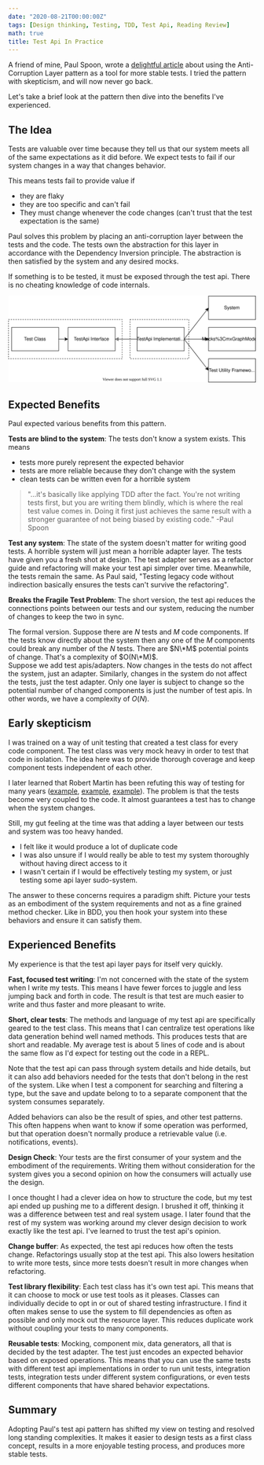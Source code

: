 ```yaml
---
date: "2020-08-21T00:00:00Z"
tags: [Design thinking, Testing, TDD, Test Api, Reading Review]
math: true
title: Test Api In Practice
---
```


A friend of mine, Paul Spoon, wrote a [delightful article](https://codewithspoon.com/2019/12/stop-corrupting-yourself-test-against-abstractions/) about using the Anti-Corruption Layer pattern as a tool for more stable tests. I tried the pattern with skepticism, and will now never go back.

Let's take a brief look at the pattern then dive into the benefits I've experienced.
<!--more-->

## The Idea

Tests are valuable over time because they tell us that our system meets all of the same expectations as it did before. We expect tests to fail if our system changes in a way that changes behavior.

This means tests fail to provide value if
 - they are flaky
 - they are too specific and can't fail
 - They must change whenever the code changes (can't trust that the test expectation is the same)

Paul solves this problem by placing an anti-corruption layer between the tests and the code. The tests own the abstraction for this layer in accordance with the Dependency Inversion principle. The abstraction is then satisfied by the system and any desired mocks.

If something is to be tested, it must be exposed through the test api. There is no cheating knowledge of code internals.

![Test api diagram](../../static/post-media/test-api-diagram.drawio.svg)

## Expected Benefits
Paul expected various benefits from this pattern.

**Tests are blind to the system**: The tests don't know a system exists. This means
 - tests more purely represent the expected behavior
 - tests are more reliable because they don't change with the system
 - clean tests can be written even for a horrible system

> "...it's basically like applying TDD after the fact. You're not writing tests first, but you are writing them blindly, which is where the real test value comes in. Doing it first just achieves the same result with a stronger guarantee of not being biased by existing code." -Paul Spoon

**Test any system**: The state of the system doesn't matter for writing good tests. A horrible system will just mean a horrible adapter layer. The tests have given you a fresh shot at design. The test adapter serves as a refactor guide and refactoring will make your test api simpler over time. Meanwhile, the tests remain the same. As Paul said, "Testing legacy code without indirection basically ensures the tests can't survive the refactoring".

**Breaks the Fragile Test Problem**: 
The short version, the test api reduces the connections points between our tests and our system, reducing the number of changes to keep the two in sync.

The formal version. Suppose there are $N$ tests and $M$ code components. If the tests know directly about the system then any one of the $M$ components could break any number of the $N$ tests. There are $N\*M$ potential points of change. That's a complexity of $O(N\*M)$.  
Suppose we add test apis/adapters. Now changes in the tests do not affect the system, just an adapter. Similarly, changes in the system do not affect the tests, just the test adapter. Only one layer is subject to change so the potential number of changed components is just the number of test apis. In other words, we have a complexity of $O(N)$.


## Early skepticism
I was trained on a way of unit testing that created a test class for every code component. The test class was very mock heavy in order to test that code in isolation. The idea here was to provide thorough coverage and keep component tests independent of each other.

I later learned that Robert Martin has been refuting this way of testing for many years ([example](https://blog.cleancoder.com/uncle-bob/2017/10/03/TestContravariance.html), [example](https://blog.cleancoder.com/uncle-bob/2016/03/19/GivingUpOnTDD.html), [example](https://blog.cleancoder.com/uncle-bob/2014/05/10/WhenToMock.html)). The problem is that the tests become very coupled to the code. It almost guarantees a test has to change when the system changes.

Still, my gut feeling at the time was that adding a layer between our tests and system was too heavy handed. 
 - I felt like it would produce a lot of duplicate code
 - I was also unsure if I would really be able to test my system thoroughly without having direct access to it
 - I wasn't certain if I would be effectively testing my system, or just testing some api layer sudo-system.

The answer to these concerns requires a paradigm shift. Picture your tests as an embodiment of the system requirements and not as a fine grained method checker. Like in BDD, you then hook your system into these behaviors and ensure it can satisfy them.


## Experienced Benefits

My experience is that the test api layer pays for itself very quickly.

**Fast, focused test writing**: I'm not concerned with the state of the system when I write my tests. This means I have fewer forces to juggle and less jumping back and forth in code. The result is that test are much easier to write and thus faster and more pleasant to write.

**Short, clear tests**: The methods and language of my test api are specifically geared to the test class. This means that I can centralize test operations like data generation behind well named methods. This produces tests that are short and readable. My average test is about 5 lines of code and is about the same flow as I'd expect for testing out the code in a REPL. 

Note that the test api can pass through system details and hide details, but it can also add behaviors needed for the tests that don't belong in the rest of the system. Like when I test a component for searching and filtering a type, but the save and update belong to to a separate component that the system consumes separately.

Added behaviors can also be the result of spies, and other test patterns. This often happens when want to know if some operation was performed, but that operation doesn't normally produce a retrievable value (i.e. notifications, events).

**Design Check**: Your tests are the first consumer of your system and the embodiment of the requirements. Writing them without consideration for the system gives you a second opinion on how the consumers will actually use the design.

I once thought I had a clever idea on how to structure the code, but my test api ended up pushing me to a different design. I brushed it off, thinking it was a difference between test and real system usage. I later found that the rest of my system was working around my clever design decision to work exactly like the test api. I've learned to trust the test api's opinion.

**Change buffer**: As expected, the test api reduces how often the tests change. Refactorings usually stop at the test api. This also lowers hesitation to write more tests, since more tests doesn't result in more changes when refactoring.

**Test library flexibility**: Each test class has it's own test api. This means that it can choose to mock or use test tools as it pleases. Classes can individually decide to opt in or out of shared testing infrastructure. I find it often makes sense to use the system to fill dependencies as often as possible and only mock out the resource layer. This reduces duplicate work without coupling your tests to many components.

**Reusable tests**: Mocking, component mix, data generators, all that is decided by the test adapter. The test just encodes an expected behavior based on exposed operations. This means that you can use the same tests with different test api implementations in order to run unit tests, integration tests, integration tests under different system configurations, or even tests different components that have shared behavior expectations.
   

## Summary

Adopting Paul's test api pattern has shifted my view on testing and resolved long standing complexities. It makes it easier to design tests as a first class concept, results in a more enjoyable testing process, and produces more stable tests. 